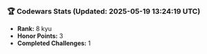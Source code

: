 ### 🏆 Codewars Stats (Updated: 2025-05-19 13:24:19 UTC)

- **Rank:** 8 kyu
- **Honor Points:** 3
- **Completed Challenges:** 1
